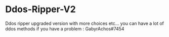 # Ddos-Ripper-V2
Ddos ripper upgraded version with more choices etc...
you can have a lot of ddos methods
if you have a problem : GabyrAchos#7454
